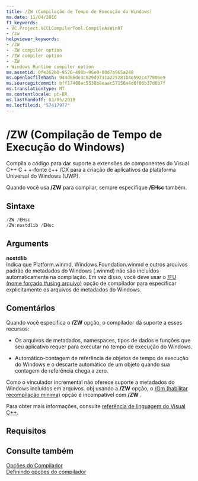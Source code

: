```yaml
---
title: /ZW (Compilação de Tempo de Execução do Windows)
ms.date: 11/04/2016
f1_keywords:
- VC.Project.VCCLCompilerTool.CompileAsWinRT
- /zw
helpviewer_keywords:
- /ZW
- -ZW compiler option
- /ZW compiler option
- -ZW
- Windows Runtime compiler option
ms.assetid: 0fe362b0-9526-498b-96e0-00d7a965a248
ms.openlocfilehash: 944d66de3c029d9731a225281b4e592c477806e9
ms.sourcegitcommit: bff17488ac5538b8eaac57156a4d6f06b37d6b7f
ms.translationtype: MT
ms.contentlocale: pt-BR
ms.lasthandoff: 03/05/2019
ms.locfileid: "57417977"
---
```

# <a name="zw-windows-runtime-compilation"></a>/ZW (Compilação de Tempo de Execução do Windows)

Compila o código para dar suporte a extensões de componentes do Visual C++ C + +-fonte c++ /CX para a criação de aplicativos da plataforma Universal do Windows (UWP).

Quando você usa **/ZW** para compilar, sempre especifique **/EHsc** também.

## <a name="syntax"></a>Sintaxe

```cpp
/ZW /EHsc
/ZW:nostdlib /EHsc
```

## <a name="arguments"></a>Arguments

**nostdlib**<br/>
Indica que Platform.winmd, Windows.Foundation.winmd e outros arquivos padrão de metadados do Windows (.winmd) não são incluídos automaticamente na compilação. Em vez disso, você deve usar o [/FU (nome forçado #using arquivo)](../../build/reference/fu-name-forced-hash-using-file.md) opção de compilador para especificar explicitamente os arquivos de metadados do Windows.

## <a name="remarks"></a>Comentários

Quando você especifica o **/ZW** opção, o compilador dá suporte a esses recursos:

- Os arquivos de metadados, namespaces, tipos de dados e funções que seu aplicativo requer para executar no tempo de execução do Windows.

- Automático-contagem de referência de objetos de tempo de execução do Windows e o descarte automático de um objeto quando sua contagem de referência chega a zero.

Como o vinculador incremental não oferece suporte a metadados do Windows incluídos em arquivos. obj usando a **/ZW** opção, o [/Gm (habilitar recompilação mínima)](../../build/reference/gm-enable-minimal-rebuild.md) opção é incompatível com **/ZW** .

Para obter mais informações, consulte [referência de linguagem do Visual C++](../../cppcx/visual-c-language-reference-c-cx.md).

## <a name="requirements"></a>Requisitos

## <a name="see-also"></a>Consulte também

[Opções do Compilador](../../build/reference/compiler-options.md)<br/>
[Definindo opções do compilador](../../build/reference/setting-compiler-options.md)

